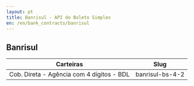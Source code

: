 ```yaml
---
layout: pt
title: Banrisul - API do Boleto Simples
en: /en/bank_contracts/banrisul
---
```


## Banrisul

| Carteiras                                 | Slug
| ----------------------------------------- | ------------
| Cob. Direta - Agência com 4 dígitos - BDL | banrisul-bs-4-2